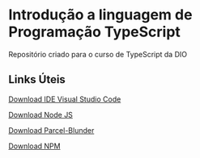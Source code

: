 # Introdução a linguagem de Programação TypeScript
Repositório criado para o curso de TypeScript da DIO

## Links Úteis

[Download IDE Visual Studio Code](https://code.visualstudio.com/download)

[Download Node JS](https://nodejs.org/pt-br/download/)

[Download Parcel-Blunder](https://www.npmjs.com/package/parcel-bundler)

[Download NPM](https://www.npmjs.com/package/download)
